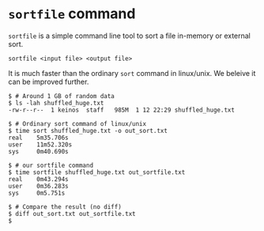 # `sortfile` command

`sortfile` is a simple command line tool to sort a file in-memory or external sort.

```shell
sortfile <input file> <output file>
```

It is much faster than the ordinary `sort` command in linux/unix. We beleive it can be improved further.

```shellsession
$ # Around 1 GB of random data
$ ls -lah shuffled_huge.txt
-rw-r--r--  1 keinos  staff   985M  1 12 22:29 shuffled_huge.txt

$ # Ordinary sort command of linux/unix
$ time sort shuffled_huge.txt -o out_sort.txt
real    5m35.706s
user    11m52.320s
sys     0m40.690s

$ # our sortfile command
$ time sortfile shuffled_huge.txt out_sortfile.txt
real    0m43.294s
user    0m36.283s
sys     0m5.751s

$ # Compare the result (no diff)
$ diff out_sort.txt out_sortfile.txt
$
```
